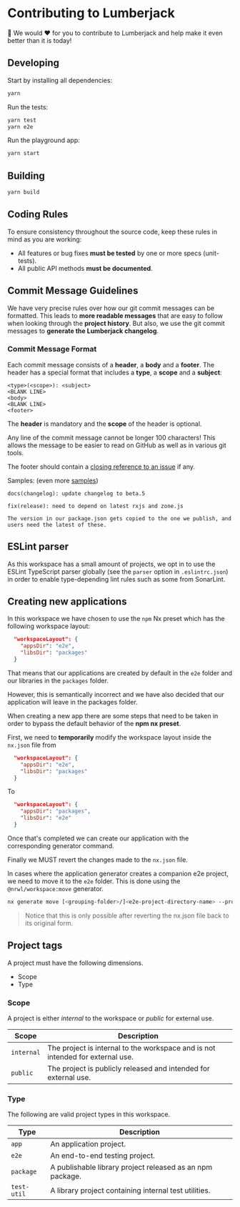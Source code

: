 # Contributing to Lumberjack

🙏 We would ❤️ for you to contribute to Lumberjack and help make it even better than it is today!

## Developing

Start by installing all dependencies:

```bash
yarn
```

Run the tests:

```bash
yarn test
yarn e2e
```

Run the playground app:

```bash
yarn start
```

## Building

```bash
yarn build
```

## <a name="rules"></a> Coding Rules

To ensure consistency throughout the source code, keep these rules in mind as you are working:

- All features or bug fixes **must be tested** by one or more specs (unit-tests).
- All public API methods **must be documented**.

## <a name="commit"></a> Commit Message Guidelines

We have very precise rules over how our git commit messages can be formatted. This leads to **more
readable messages** that are easy to follow when looking through the **project history**. But also,
we use the git commit messages to **generate the Lumberjack changelog**.

### Commit Message Format

Each commit message consists of a **header**, a **body** and a **footer**. The header has a special
format that includes a **type**, a **scope** and a **subject**:

```
<type>(<scope>): <subject>
<BLANK LINE>
<body>
<BLANK LINE>
<footer>
```

The **header** is mandatory and the **scope** of the header is optional.

Any line of the commit message cannot be longer 100 characters! This allows the message to be easier
to read on GitHub as well as in various git tools.

The footer should contain a [closing reference to an issue](https://help.github.com/articles/closing-issues-via-commit-messages/) if any.

Samples: (even more [samples](https://github.com/angular/angular/commits/master))

```
docs(changelog): update changelog to beta.5
```

```
fix(release): need to depend on latest rxjs and zone.js

The version in our package.json gets copied to the one we publish, and users need the latest of these.
```

## ESLint parser

As this workspace has a small amount of projects, we opt in to use the ESLint TypeScript parser globally (see the `parser` option in `.eslintrc.json`) in order to enable type-depending lint rules such as some from SonarLint.

## Creating new applications

In this workspace we have chosen to use the `npm` Nx preset which has the following workspace layout:

```json
  "workspaceLayout": {
    "appsDir": "e2e",
    "libsDir": "packages"
  }
```

That means that our applications are created by default in the `e2e` folder and our libraries in the `packages` folder.

However, this is semantically incorrect and we have also decided that our application will leave in the packages folder.

When creating a new app there are some steps that need to be taken in order to bypass the default behavior of the **npm nx preset**.

First, we need to **temporarily** modify the workspace layout inside the `nx.json` file from

```json
  "workspaceLayout": {
    "appsDir": "e2e",
    "libsDir": "packages"
  }
```

To

```json
  "workspaceLayout": {
    "appsDir": "packages",
    "libsDir": "e2e"
  }
```

Once that's completed we can create our application with the corresponding generator command.

Finally we MUST revert the changes made to the `nx.json` file.

In cases where the application generator creates a companion e2e project, we need to move it to the `e2e` folder. This is done using the `@nrwl/workspace:move` generator.

```bash
nx generate move [<grouping-folder>/]<e2e-project-directory-name> --project-name=<e2e-project-name>
```

> Notice that this is only possible after reverting the nx.json file back to its original form.

## Project tags

A project must have the following dimensions.

- Scope
- Type

### Scope

A project is either _internal_ to the workspace or _public_ for external use.

| Scope      | Description                                                                    |
| ---------- | ------------------------------------------------------------------------------ |
| `internal` | The project is internal to the workspace and is not intended for external use. |
| `public`   | The project is publicly released and intended for external use.                |

### Type

The following are valid project types in this workspace.

| Type        | Description                                               |
| ----------- | --------------------------------------------------------- |
| `app`       | An application project.                                   |
| `e2e`       | An end-to-end testing project.                      |
| `package`   | A publishable library project released as an npm package. |
| `test-util` | A library project containing internal test utilities.     |
